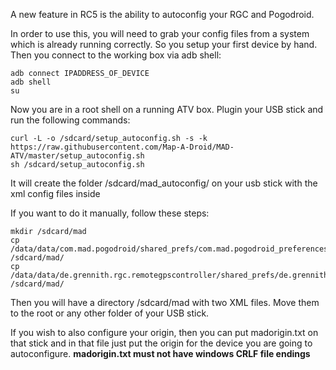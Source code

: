 A new feature in RC5 is the ability to autoconfig your RGC and Pogodroid.

In order to use this, you will need to grab your config files from a system which is already running correctly. So you setup your first device by hand. Then you connect to the working box via adb shell:
```
adb connect IPADDRESS_OF_DEVICE
adb shell
su
```
Now you are in a root shell on a running ATV box. Plugin your USB stick and run the following commands:
```
curl -L -o /sdcard/setup_autoconfig.sh -s -k https://raw.githubusercontent.com/Map-A-Droid/MAD-ATV/master/setup_autoconfig.sh
sh /sdcard/setup_autoconfig.sh
```
It will create the folder /sdcard/mad_autoconfig/ on your usb stick with the xml config files inside

If you want to do it manually, follow these steps:
```
mkdir /sdcard/mad
cp /data/data/com.mad.pogodroid/shared_prefs/com.mad.pogodroid_preferences.xml /sdcard/mad/
cp /data/data/de.grennith.rgc.remotegpscontroller/shared_prefs/de.grennith.rgc.remotegpscontroller_preferences.xml /sdcard/mad/
```
Then you will have a directory /sdcard/mad with two XML files. Move them to the root or any other folder of your USB stick.


If you wish to also configure your origin, then you can put madorigin.txt on that stick and in that file just put the origin for the device you are going to autoconfigure.
<b>madorigin.txt must not have windows CRLF file endings</b>
